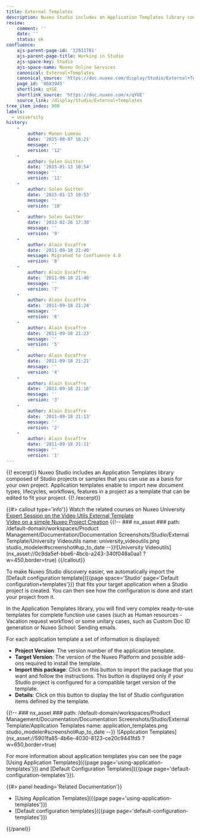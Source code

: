 ```yaml
---
title: External Templates
description: Nuxeo Studio includes an Application Templates library composed of Studio projects you can use as a basis for your own project. Use our template to fit your project.
review:
    comment: ''
    date: ''
    status: ok
confluence:
    ajs-parent-page-id: '12911781'
    ajs-parent-page-title: Working in Studio
    ajs-space-key: Studio
    ajs-space-name: Nuxeo Online Services
    canonical: External+Templates
    canonical_source: 'https://doc.nuxeo.com/display/Studio/External+Templates'
    page_id: '8683945'
    shortlink: qYGE
    shortlink_source: 'https://doc.nuxeo.com/x/qYGE'
    source_link: /display/Studio/External+Templates
tree_item_index: 900
labels:
  - university
history:
    -
        author: Manon Lumeau
        date: '2015-08-07 16:21'
        message: ''
        version: '12'
    -
        author: Solen Guitter
        date: '2015-01-13 10:54'
        message: ''
        version: '11'
    -
        author: Solen Guitter
        date: '2015-01-13 10:53'
        message: ''
        version: '10'
    -
        author: Solen Guitter
        date: '2013-02-26 17:30'
        message: ''
        version: '9'
    -
        author: Alain Escaffre
        date: '2011-09-18 21:40'
        message: Migrated to Confluence 4.0
        version: '8'
    -
        author: Alain Escaffre
        date: '2011-09-18 21:40'
        message: ''
        version: '7'
    -
        author: Alain Escaffre
        date: '2011-09-18 21:24'
        message: ''
        version: '6'
    -
        author: Alain Escaffre
        date: '2011-09-18 21:23'
        message: ''
        version: '5'
    -
        author: Alain Escaffre
        date: '2011-09-18 21:21'
        message: ''
        version: '4'
    -
        author: Alain Escaffre
        date: '2011-09-18 21:16'
        message: ''
        version: '3'
    -
        author: Alain Escaffre
        date: '2011-09-18 21:13'
        message: ''
        version: '2'
    -
        author: Alain Escaffre
        date: '2011-09-18 21:11'
        message: ''
        version: '1'
---
```


{{! excerpt}}
Nuxeo Studio includes an Application Templates library composed of Studio projects or samples that you can use as a basis for your own project. Application templates enable to import new document types, lifecycles, workflows, features in a project as a template that can be edited to fit your project.
{{! /excerpt}}

{{#> callout type='info'}}
Watch the related courses on Nuxeo University<br>[Expert Session on the Video Utils External Template](https://university.hyland.com/courses/e4159)<br>[Video on a simple Nuxeo Project Creation](https://university.hyland.com/courses/e4114)
{{!--     ### nx_asset ###
    path: /default-domain/workspaces/Product Management/Documentation/Documentation Screenshots/Studio/External Template/University Videoutils
    name: university_videoutils.png
    studio_modeler#screenshot#up_to_date
--}}![University Videoutils](nx_asset://0c9da5ef-bbe6-4bcb-a243-340f048a0aa1 ?w=450,border=true)
{{/callout}}

To make Nuxeo Studio discovery easier, we automatically import the [Default configuration template]({{page space='Studio' page='Default configuration+templates'}}) that fits your target application when a Studio project is created. You can then see how the configuration is done and start your project from it.

In the Application Templates library, you will find very complex ready-to-use templates for complete function use cases (such as Human resources - Vacation request workflow) or some unitary cases, such as Custom Doc ID generation or Nuxeo School: Sending emails.

For each application template a set of information is displayed:

- **Project Version**: The version number of the application template.
- **Target Version**: The version of the Nuxeo Platform and possible add-ons required to install the template.
- **Import this package**: Click on this button to import the package that you want and follow the instructions. This button is displayed only if your Studio project is configured for a compatible target version of the template.
- **Details**: Click on this button to display the list of Studio configuration items defined by the template.

{{!--     ### nx_asset ###
    path: /default-domain/workspaces/Product Management/Documentation/Documentation Screenshots/Studio/External Template/Application Templates
    name: application_templates.png
    studio_modeler#screenshot#up_to_date
--}}
![Application Templates](nx_asset://5901fa85-4b6e-4030-8123-ce20c9441fd5 ?w=650,border=true)

For more information about application templates you can see the page [Using Application Templates]({{page page='using-application-templates'}}) and [Default Configuration Templates]({{page page='default-configuration-templates'}}).

<div class="row" data-equalizer data-equalize-on="medium">
<div class="column medium-6">
{{#> panel heading='Related Documentation'}}

- [Using Application Templates]({{page page='using-application-templates'}})
- [Default configuration templates]({{page page='default-configuration-templates'}})

{{/panel}}
</div>
<div class="column medium-6">
</div>
</div>
